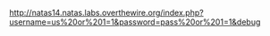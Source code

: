 http://natas14.natas.labs.overthewire.org/index.php?username=us%20or%201=1&password=pass%20or%201=1&debug
